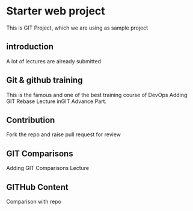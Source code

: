 # Starter web project
This is GIT Project, which we are using as sample project 

## introduction 
A lot of lectures are already submitted

## Git & github training
This is the famous and one of the best training course of DevOps
Adding GIT Rebase Lecture inGIT Advance Part.

## Contribution
Fork the repo and raise pull request for review

## GIT Comparisons
Adding GIT Comparisons Lecture

## GITHub Content 
Comparison with repo